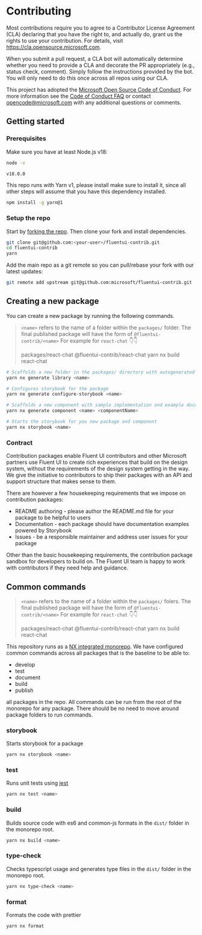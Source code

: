 # Contributing

Most contributions require you to agree to a
Contributor License Agreement (CLA) declaring that you have the right to, and actually do, grant us
the rights to use your contribution. For details, visit https://cla.opensource.microsoft.com.

When you submit a pull request, a CLA bot will automatically determine whether you need to provide
a CLA and decorate the PR appropriately (e.g., status check, comment). Simply follow the instructions
provided by the bot. You will only need to do this once across all repos using our CLA.

This project has adopted the [Microsoft Open Source Code of Conduct](https://opensource.microsoft.com/codeofconduct/).
For more information see the [Code of Conduct FAQ](https://opensource.microsoft.com/codeofconduct/faq/) or
contact [opencode@microsoft.com](mailto:opencode@microsoft.com) with any additional questions or comments.

## Getting started

### Prerequisites

Make sure you have at least Node.js v18:

```sh
node -v

v18.0.0
```

This repo runs with Yarn v1, please install make sure to install it, since all other steps will assume
that you have this dependency installed.

```sh
npm install -g yarn@1
```

### Setup the repo

Start by [forking the repo](https://github.com/microsoft/fluentui-contrib). Then clone your fork and
install dependencies.

```sh
git clone git@github.com:<your-user>/fluentui-contrib.git
cd fluentui-contrib
yarn
```

Add the main repo as a git remote so you can pull/rebase your fork with our latest updates:

```sh
git remote add upstream git@github.com:microsoft/fluentui-contrib.git
```

## Creating a new package

You can create a new package by running the following commands.

> `<name>` refers to the name of a folder within the `packages/` folder. The
> final published package will have the form of `@fluentui-contrib/<name>`
> For example for `react-chat` 👇👇
>
> packages/react-chat
> @fluentui-contrib/react-chat
> yarn nx build react-chat

```sh
# Scaffolds a new folder in the packages/ directory with autogenerated package files
yarn nx generate library <name>

# Configures storybook for the package
yarn nx generate configure-storybook <name>

# Scaffolds a new component with sample implementation and example documentation
yarn nx generate component <name> <componentName>

# Starts the storybook for you new package and component
yarn nx storybook <name>
```

### Contract

Contribution packages enable Fluent UI contributors and other Microsoft partners
use Fluent UI to create rich experiences that build on the design system, without
the requirements of the design system getting in the way. We give the initiative
to contributors to ship their packages with an API and support structure that makes
sense to them.

There are however a few housekeeping requirements that we impose on contribution packages:

- README authoring - please author the README.md file for your package to be helpful to users
- Documentation - each package should have documentation examples powered by Storybook
- Issues - be a responsible maintainer and address user issues for your package

Other than the basic housekeeping requirements, the contribution package sandbox for developers
to build on. The Fluent UI team is happy to work with contributors if they need help and
guidance.

## Common commands

> `<name>` refers to the name of a folder within the `packages/` folers. The
> final published package will have the form of `@fluentui-contrib/<name>`
> For example for `react-chat` 👇👇
>
> packages/react-chat
> @fluentui-contrib/react-chat
> yarn nx build react-chat

This repository runs as a [NX integrated monorepo](https://nx.dev/tutorials/integrated-repo-tutorial). We have configured common commands
across all packages that is the baseline to be able to:

- develop
- test
- document
- build
- publish

all packages in the repo. All commands can be run from the root of the monorepo for any package. There should be no need to move
around package folders to run commands.

### storybook

Starts storybook for a package

```sh
yarn nx storybook <name>
```

### test

Runs unit tests using [jest](https://jestjs.io/)

```sh
yarn nx test <name>
```

### build

Builds source code with es6 and common-js formats in the `dist/` folder in the monorepo root.

```sh
yarn nx build <name>
```

### type-check

Checks typescript usage and generates type files in the `dist/` folder in the monorepo root.

```sh
yarn nx type-check <name>
```

### format

Formats the code with prettier

```sh
yarn nx format
```
